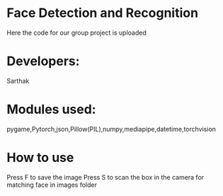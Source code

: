 # Face Detection and Recognition

Here the code for our group project is uploaded

# Developers:

Sarthak

# Modules used:

pygame,Pytorch,json,Pillow(PIL),numpy,mediapipe,datetime,torchvision

# How to use

Press F to save the image
Press S to scan the box in the camera for matching face in images folder
